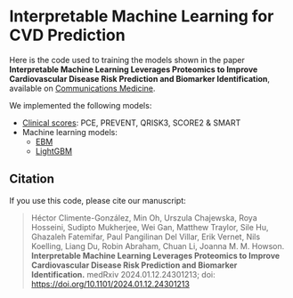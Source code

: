 # Interpretable Machine Learning for CVD Prediction

Here is the code used to training the models shown in the paper **Interpretable Machine Learning Leverages Proteomics to Improve Cardiovascular Disease Risk Prediction and Biomarker Identification**, available on [Communications Medicine](https://www.nature.com/articles/s43856-025-00872-0).

We implemented the following models:

- [Clinical scores](clinical_scores): PCE, PREVENT, QRISK3, SCORE2 & SMART
- Machine learning models:
  - [EBM](ebm)
  - [LightGBM](lightgbm)

## Citation

If you use this code, please cite our manuscript:

> Héctor Climente-González, Min Oh, Urszula Chajewska, Roya Hosseini, Sudipto Mukherjee, Wei Gan, Matthew Traylor, Sile Hu, Ghazaleh Fatemifar, Paul Pangilinan Del Villar, Erik Vernet, Nils Koelling, Liang Du, Robin Abraham, Chuan Li, Joanna M. M. Howson. 
**Interpretable Machine Learning Leverages Proteomics to Improve Cardiovascular Disease Risk Prediction and Biomarker Identification.** 
medRxiv 2024.01.12.24301213; doi: https://doi.org/10.1101/2024.01.12.24301213
